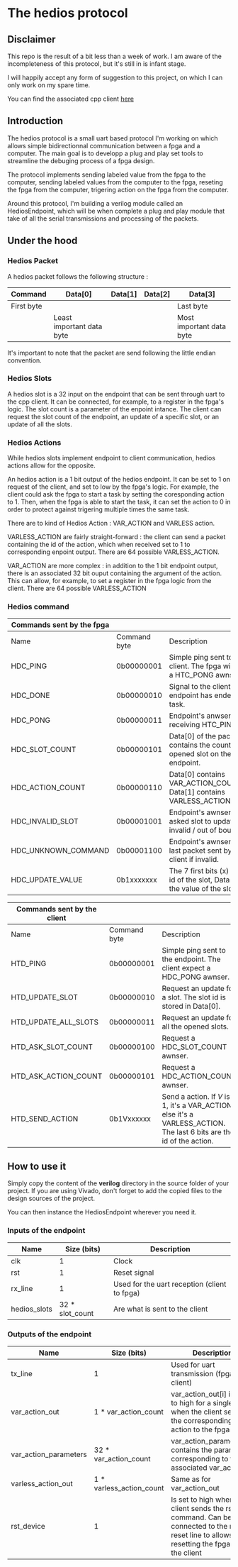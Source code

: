 # The hedios protocol

## Disclaimer 

This repo is the result of a bit less than a week of work. I am aware of the incompleteness of this protocol, but it's still in is infant stage.

I will happily accept any form of suggestion to this project, on which I can only work on my spare time.

You can find the associated cpp client [here](https://github.com/helloHackYnow/HEDIOS-client)

## Introduction

The hedios protocol is a small uart based protocol I'm working on which allows simple bidirectionnal communication between a fpga and a computer. The main goal is to developp a plug and play set tools to streamline the debuging process of a fpga design.

The protocol implements sending labeled value from the fpga to the computer, sending labeled values from the computer to the fpga, reseting the fpga from the computer, trigering action on the fpga from the computer.

Around this protocol, I'm building a verilog module called an HediosEndpoint, which will be when complete a plug and play module that take of all the serial transmissions and processing of the packets.

## Under the hood

### Hedios Packet

A hedios packet follows the following structure : 

| Command  | Data[0] |  Data[1] |  Data[2] |  Data[3] |
| -------- | ------- |  ------- |  ------- |  ------- |
| First byte   |      |          |                |  Last byte |
| | Least important data byte | | | Most important data byte |

It's important to note that the packet are send following the little endian convention.

### Hedios Slots

A hedios slot is a 32 input on the endpoint that can be sent through uart to the cpp client. It can be connected, for example, to a register in the fpga's logic. The slot count is a parameter of the enpoint intance. The client can request the slot count of the endpoint, an update of a specific slot, or an update of all the slots.

### Hedios Actions

While hedios slots implement endpoint to client communication, hedios actions allow for the opposite.

An hedios action is a 1 bit output of the hedios endpoint. It can be set to 1 on request of the client, and set to low by the fpga's logic.
For example, the client could ask the fpga to start a task by setting the coresponding action to 1. Then, when the fpga is able to start the task, it can set the action to 0 in order to protect against trigering multiple times the same task.

There are to kind of Hedios Action : VAR_ACTION and VARLESS action.

VARLESS_ACTION are fairly straight-forward : the client can send a packet containing the id of the action, which when received set to 1 to corresponding enpoint output. There are 64 possible VARLESS_ACTION.

VAR_ACTION are more complex : in addition to the 1 bit endpoint output, there is an associated 32 bit ouput containing the argument of the action. This can allow, for example, to set a register in the fpga logic from the client. There are 64 possible VARLESS_ACTION

### Hedios command

| Commands sent by the fpga | | | |
| ------------------------- | -- | -- | -- |
| Name              | Command byte | Description | Implentation status |
| HDC_PING          | 0b00000001 | Simple ping sent to the client. The fpga will expect a HTC_PONG awnser.  | Not implemented |
| HDC_DONE          | 0b00000010 | Signal to the client the endpoint has ended its task.                    | Not implemented |
| HDC_PONG          | 0b00000011 | Endpoint's anwser when receiving HTC_PING.                               | Implemented |
| HDC_SLOT_COUNT    | 0b00000101 | Data[0] of the packet contains the count of opened slot on the endpoint. | Implemented |
| HDC_ACTION_COUNT  | 0b00000110 | Data[0] contains VAR_ACTION_COUNT, Data[1] contains VARLESS_ACTION_COUNT.| Implemented |
| HDC_INVALID_SLOT  | 0b00001001 | Endpoint's awnser if the asked slot to update is invalid / out of bound. | Implemented |
| HDC_UNKNOWN_COMMAND | 0b00001100 | Endpoint's awnser if the last packet sent by the client if invalid.        | Implemented |
| HDC_UPDATE_VALUE  | 0b1xxxxxxx | The 7 first bits (x) are the id of the slot, Data contains the value of the slot | Implemented |  


| Commands sent by the client | | | |
| ------------------------- | -- | -- | -- |
| Name              | Command byte | Description | Implentation status |
| HTD_PING          | 0b00000001   | Simple ping sent to the endpoint. The client expect a HDC_PONG awnser. | Implemented |
| HTD_UPDATE_SLOT   | 0b00000010   | Request an update for a slot. The slot id is stored in Data[0].        | Implemented |
| HTD_UPDATE_ALL_SLOTS | 0b00000011| Request an update for all the opened slots.                            | Implemented |
| HTD_ASK_SLOT_COUNT| 0b00000100   | Request a HDC_SLOT_COUNT awnser.                                       | Implemented |
| HTD_ASK_ACTION_COUNT | 0b00000101| Request a HDC_ACTION_COUNT awnser.                                     | Implemented |
| HTD_SEND_ACTION   | 0b1Vxxxxxx   | Send a action. If *V* is 1, it's a VAR_ACTION, else it's a VARLESS_ACTION. The last 6 bits are the id of the action.| Implemented |

## How to use it 

Simply copy the content of the __verilog__ directory in the source folder of your project. If you are using Vivado, don't forget to add the copied files to the design sources of the project.

You can then instance the HediosEndpoint wherever you need it.

### Inputs of the endpoint

| Name                      | Size (bits)               | Description                                               |
| ----                      | ----                      | -----------                                               |
| clk                       | 1                         | Clock                                                     |
| rst                       | 1                         | Reset signal                                              |
| rx_line                   | 1                         | Used for the uart reception (client to fpga)              |
| hedios_slots              | 32 * slot_count           | Are what is sent to the client                            |


### Outputs of the endpoint

| Name                      | Size (bits)               | Description                                               |
| ----                      | ----                      | -----------                                               |
| tx_line                   | 1                         | Used for uart transmission (fpga to client)               |
| var_action_out            | 1 * var_action_count      | var_action_out[i] is set to high for a single tick when the client sends the corresponding var action to the fpga |
| var_action_parameters     | 32 * var_action_count     | var_action_parameters[i] contains the parameter corresponding to the associated var_action |  
| varless_action_out        | 1 * varless_action_count  | Same as for var_action_out                                |
| rst_device                | 1                         | Is set to high when the client sends the rst command. Can be connected to the main reset line to allows for resetting the fpga from the client |
